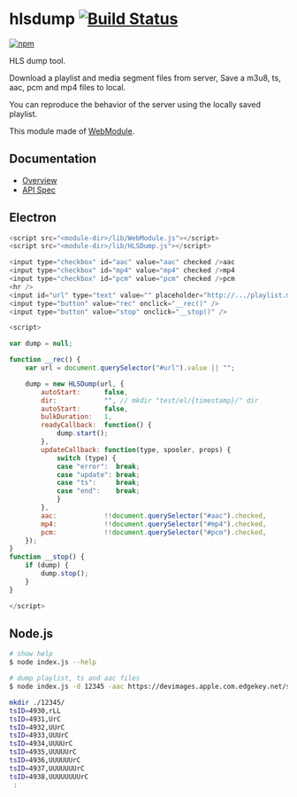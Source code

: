 # hlsdump [![Build Status](https://travis-ci.org/uupaa/hlsdump.svg)](https://travis-ci.org/uupaa/hlsdump)

[![npm](https://nodei.co/npm/uupaa.hlsdump.svg?downloads=true&stars=true)](https://nodei.co/npm/uupaa.hlsdump/)

HLS dump tool.

Download a playlist and media segment files from server, Save a m3u8, ts, aac, pcm and mp4 files to local.

You can reproduce the behavior of the server using the locally saved playlist.

This module made of [WebModule](https://github.com/uupaa/WebModule).

## Documentation
- [Overview](https://github.com/uupaa/hlsdump/wiki/)
- [API Spec](https://github.com/uupaa/hlsdump/wiki/)

## Electron

```js
<script src="<module-dir>/lib/WebModule.js"></script>
<script src="<module-dir>/lib/HLSDump.js"></script>

<input type="checkbox" id="aac" value="aac" checked />aac
<input type="checkbox" id="mp4" value="mp4" checked />mp4
<input type="checkbox" id="pcm" value="pcm" checked />pcm
<hr />
<input id="url" type="text" value="" placeholder="http://.../playlist.m3u8" style="width:40%" />
<input type="button" value="rec" onclick="__rec()" />
<input type="button" value="stop" onclick="__stop()" />

<script>

var dump = null;

function __rec() {
    var url = document.querySelector("#url").value || "";

    dump = new HLSDump(url, {
        autoStart:      false,
        dir:            "", // mkdir "test/el/{timestamp}/" dir
        autoStart:      false,
        bulkDuration:   1,
        readyCallback:  function() {
            dump.start();
        },
        updateCallback: function(type, spooler, props) {
            switch (type) {
            case "error":  break;
            case "update": break;
            case "ts":     break;
            case "end":    break;
            }
        },
        aac:            !!document.querySelector("#aac").checked,
        mp4:            !!document.querySelector("#mp4").checked,
        pcm:            !!document.querySelector("#pcm").checked,
    });
}
function __stop() {
    if (dump) {
        dump.stop();
    }
}

</script>
```

## Node.js

```sh
# show help
$ node index.js --help

# dump playlist, ts and aac files
$ node index.js -d 12345 -aac https://devimages.apple.com.edgekey.net/streaming/examples/bipbop_4x3/bipbop_4x3_variant.m3u8

mkdir ./12345/
tsID=4930,rLL
tsID=4931,UrC
tsID=4932,UUrC
tsID=4933,UUUrC
tsID=4934,UUUUrC
tsID=4935,UUUUUrC
tsID=4936,UUUUUUrC
tsID=4937,UUUUUUUrC
tsID=4938,UUUUUUUUrC
 :
```

